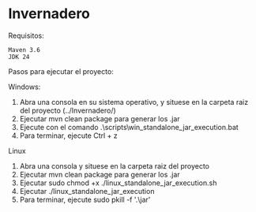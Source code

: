 # Invernadero

Requisitos:

	Maven 3.6
	JDK 24
	
Pasos para ejecutar el proyecto:

Windows:
1. Abra una consola en su sistema operativo, y situese en la carpeta raiz del proyecto (../Invernadero/)
2. Ejecutar mvn clean package para generar los .jar
3. Ejecute con el comando .\scripts\win_standalone_jar_execution.bat
4. Para terminar, ejecute Ctrl + z

Linux
1. Abra una consola y situese en la carpeta raiz del proyecto
2. Ejecutar mvn clean package para generar los .jar
3. Ejecutar sudo chmod +x ./linux_standalone_jar_execution.sh
4. Ejecutar ./linux_standalone_jar_execution
5. Para terminar, ejecute sudo pkill -f '.\jar'
